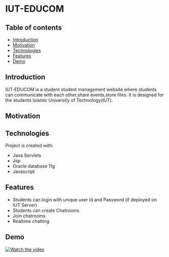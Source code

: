 # IUT-EDUCOM

## Table of contents
* [Introduction](#introduction)
* [Motivation ](#motivation)
* [Technologies](#technologies)
* [Features](#features)
* [Demo](#demo) 



## Introduction 
IUT-EDUCOM is a student student management website where students can communicate with each other,share events,store files.  It is designed for the students Islamic University of Technology(IUT).

## Motivation




## Technologies 
Project is created with:
* Java Servlets  
* Jsp 
* Oracle database 11g
* Javascript

## Features
* Students can login with unique user Id and Password (if deployed on IUT Server)
* Students can create Chatrooms 
* Join chatrooms
* Realtime chatting

## Demo
 [![Watch the video](https://i.imgur.com/vKb2F1B.png)](https://youtu.be/kyIb0Y4G7a8)
    
